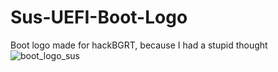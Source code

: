 # Sus-UEFI-Boot-Logo
Boot logo made for hackBGRT, because I had a stupid thought  
![boot_logo_sus](https://user-images.githubusercontent.com/56538139/183041956-fccf89ca-174c-4b27-82b6-5cf689feac63.jpg)
